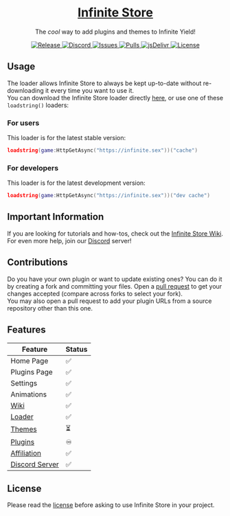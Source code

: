 <meta name="description" content="based">
<meta property="og:url" content="https://infinite.sex">
<meta property="og:type" content="website">
<meta property="og:title" content="Infinite Store">
<meta property="og:description" content="based">
<meta property="og:image" content="https://cdn.jsdelivr.net/gh/Epikest/Infinite-Store-Staging@main/assets/banner.png">
<meta name="twitter:card" content="summary_large_image">
<meta property="twitter:domain" content="infinite.sex">
<meta property="twitter:url" content="https://infinite.sex">
<meta name="twitter:title" content="Infinite Store">
<meta name="twitter:description" content="based">
<meta name="twitter:image" content="https://cdn.jsdelivr.net/gh/Epikest/Infinite-Store-Staging@main/assets/banner.png">

<meta name="color-scheme" content="dark light"/>

<head>
	<link rel="icon" type="image/x-icon" href="favicon.ico">
</head>

<h1 align="center">
	<a href="https://git.infinite.sex">
		Infinite Store
	</a>
</h1>

<p align="center">
	The <em>cool</em> way to add plugins and themes to Infinite Yield!
</p>

<p align="center">
	<a href="https://git.infinite.sex/Infinite-Store/releases/latest">
		<img alt="Release" src="https://img.shields.io/github/release-date-pre/Infinite-Store/Infinite-Store?label=latest%20release&style=flat-square">
	</a>
	<a href="https://discord.infinite.sex">
		<img alt="Discord" src="https://img.shields.io/discord/897257702126936075?color=%235865F2&logo=discord&logoColor=%23DCDDDE&style=flat-square" >
	</a>
	<a href="https://git.infinite.sex/Infinite-Store/issues">
		<img alt="Issues" src="https://img.shields.io/github/issues/Epikest/Infinite-Store-Staging?color=0088ff&style=flat-square"/>
	</a>
	<a href="https://git.infinite.sex/Infinite-Store/pulls">
		<img alt="Pulls" src="https://img.shields.io/github/issues-pr/Epikest/Infinite-Store-Staging?color=0088ff&style=flat-square"/>
	</a>
	<a href="https://www.jsdelivr.com/package/gh/Epikest/Infinite-Store-Staging">
		<img alt="jsDelivr" src="https://data.jsdelivr.com/v1/package/gh/Epikest/Infinite-Store-Staging/badge"/>
	</a>
	<a href="./LICENSE.md">
		<img alt="License" src="https://img.shields.io/badge/license-ISL--1.0.2-red?style=flat-square"/>
	</a>
</p>

## Usage

The loader allows Infinite Store to always be kept up-to-date without re-downloading it every time you want to use it.\
You can download the Infinite Store loader directly [here](https://github.com/Infinite-Store/Infinite-Store/releases/latest/download/is.luau), or use one of these `loadstring()` loaders:

### For users

This loader is for the latest stable version:

```lua
loadstring(game:HttpGetAsync("https://infinite.sex"))("cache")
```

### For developers

This loader is for the latest development version:

```lua
loadstring(game:HttpGetAsync("https://infinite.sex"))("dev cache")
```

## Important Information

If you are looking for tutorials and how-tos, check out the [Infinite Store Wiki](https://git.infinite.sex/Infinite-Store/wiki).\
For even more help, join our [Discord](https://discord.gg/dubhsUGcZe) server!

## Contributions

Do you have your own plugin or want to update existing ones? You can do it by creating a fork and committing your files. Open a [pull request](https://github.com/Epikest/Infinite-Store-Staging/compare) to get your changes accepted (compare across forks to select your fork).\
You may also open a pull request to add your plugin URLs from a source repository other than this one.

## Features

| Feature                                                                                  | Status |
| ---------------------------------------------------------------------------------------- | ------ |
| Home Page                                                                                | ✅      |
| Plugins Page                                                                             | ✅      |
| Settings                                                                                 | ✅      |
| Animations                                                                               | ✅      |
| [Wiki](https://git.infinite.sex/Infinite-Store/wiki)                                     | ✅      |
| [Loader](https://git.infinite.sex/Infinite-Store/wiki/Usage)                             | ✅      |
| [Themes](https://git.infinite.sex/Nightly-Store)                                         | ⏳      |
| [Plugins](plugins)                                                                       | ♾      |
| [Affiliation](https://discord.gg/78ZuWSq)                                                | ✅      |
| [Discord Server](https://discord.gg/dubhsUGcZe)                                          | ✅      |

## License

Please read the [license](https://git.infinite.sex/Infinite-Store/blob/main/LICENSE.md) before asking to use Infinite Store in your project.
